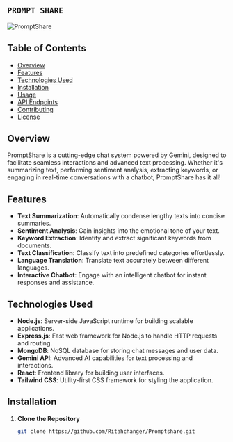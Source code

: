 ## `PROMPT SHARE`  ##


![PromptShare](https://github.com/Ritahchanger/Promptshare/raw/main/assets/logo.png) 

## Table of Contents
- [Overview](#overview)
- [Features](#features)
- [Technologies Used](#technologies-used)
- [Installation](#installation)
- [Usage](#usage)
- [API Endpoints](#api-endpoints)
- [Contributing](#contributing)
- [License](#license)

## Overview
PromptShare is a cutting-edge chat system powered by Gemini, designed to facilitate seamless interactions and advanced text processing. Whether it's summarizing text, performing sentiment analysis, extracting keywords, or engaging in real-time conversations with a chatbot, PromptShare has it all!

## Features
- **Text Summarization**: Automatically condense lengthy texts into concise summaries.
- **Sentiment Analysis**: Gain insights into the emotional tone of your text.
- **Keyword Extraction**: Identify and extract significant keywords from documents.
- **Text Classification**: Classify text into predefined categories effortlessly.
- **Language Translation**: Translate text accurately between different languages.
- **Interactive Chatbot**: Engage with an intelligent chatbot for instant responses and assistance.

## Technologies Used
- **Node.js**: Server-side JavaScript runtime for building scalable applications.
- **Express.js**: Fast web framework for Node.js to handle HTTP requests and routing.
- **MongoDB**: NoSQL database for storing chat messages and user data.
- **Gemini API**: Advanced AI capabilities for text processing and interactions.
- **React**: Frontend library for building user interfaces.
- **Tailwind CSS**: Utility-first CSS framework for styling the application.

## Installation

1. **Clone the Repository**
   ```bash
   git clone https://github.com/Ritahchanger/Promptshare.git
